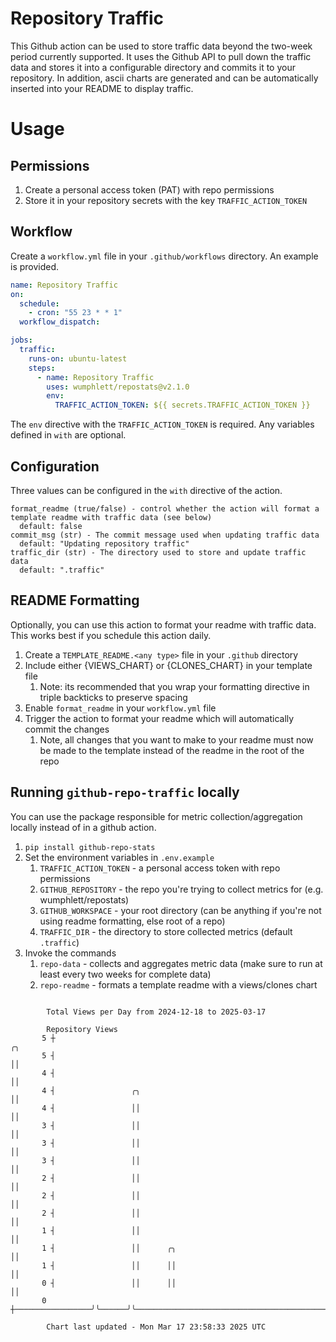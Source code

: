 # Repository Traffic

This Github action can be used to store traffic data beyond the two-week period currently supported.
It uses the Github API to pull down the traffic data and stores it into a configurable directory and commits it to your 
repository. In addition, ascii charts are generated and can be automatically inserted into your README to display traffic.

# Usage
## Permissions
1. Create a personal access token (PAT) with repo permissions
2. Store it in your repository secrets with the key `TRAFFIC_ACTION_TOKEN`

## Workflow
Create a `workflow.yml` file in your `.github/workflows` directory. An example is provided.

```yaml
name: Repository Traffic
on:
  schedule:
    - cron: "55 23 * * 1"
  workflow_dispatch:

jobs:
  traffic:
    runs-on: ubuntu-latest
    steps:
      - name: Repository Traffic
        uses: wumphlett/repostats@v2.1.0
        env:
          TRAFFIC_ACTION_TOKEN: ${{ secrets.TRAFFIC_ACTION_TOKEN }}
```
The `env` directive with the `TRAFFIC_ACTION_TOKEN` is required. Any variables defined in `with` are optional.

## Configuration
Three values can be configured in the `with` directive of the action.
```
format_readme (true/false) - control whether the action will format a template readme with traffic data (see below)
  default: false
commit_msg (str) - The commit message used when updating traffic data
  default: "Updating repository traffic"
traffic_dir (str) - The directory used to store and update traffic data
  default: ".traffic"
```

## README Formatting
Optionally, you can use this action to format your readme with traffic data. This works best if you schedule this action
daily.

1. Create a `TEMPLATE_README.<any type>` file in your `.github` directory
2. Include either {VIEWS_CHART} or {CLONES_CHART} in your template file
   1. Note: its recommended that you wrap your formatting directive in triple backticks to preserve spacing
3. Enable `format_readme` in your `workflow.yml` file
4. Trigger the action to format your readme which will automatically commit the changes
   1. Note, all changes that you want to make to your readme must now be made to the template instead of the readme in the root of the repo

## Running `github-repo-traffic` locally
You can use the package responsible for metric collection/aggregation locally instead of in a github action.

1. `pip install github-repo-stats`
2. Set the environment variables in `.env.example`
   1. `TRAFFIC_ACTION_TOKEN` - a personal access token with repo permissions
   2. `GITHUB_REPOSITORY` - the repo you're trying to collect metrics for (e.g. wumphlett/repostats)
   3. `GITHUB_WORKSPACE` - your root directory (can be anything if you're not using readme formatting, else root of a repo)
   4. `TRAFFIC_DIR` - the directory to store collected metrics (default `.traffic`)
3. Invoke the commands
   1. `repo-data` - collects and aggregates metric data (make sure to run at least every two weeks for complete data)
   2. `repo-readme` - formats a template readme with a views/clones chart

```

        Total Views per Day from 2024-12-18 to 2025-03-17

        Repository Views
       5 ┼                                                                                    ╭╮
       5 ┤                                                                                    ││
       4 ┤                                                                                    ││
       4 ┤                 ╭╮                                                                 ││
       4 ┤                 ││                                                                 ││
       3 ┤                 ││                                                                 ││
       3 ┤                 ││                                                                 ││
       3 ┤                 ││                                                                 ││
       2 ┤                 ││                                                                 ││
       2 ┤                 ││                                                                 ││
       2 ┤                 ││                                                                 ││
       1 ┤                 ││                                                                 ││
       1 ┤                 ││      ╭╮                                                         ││
       1 ┤                 ││      ││                                                         ││
       0 ┤                 ││      ││                                                         ││
       0 ┼─────────────────╯╰──────╯╰─────────────────────────────────────────────────────────╯╰───

        Chart last updated - Mon Mar 17 23:58:33 2025 UTC
        
```

